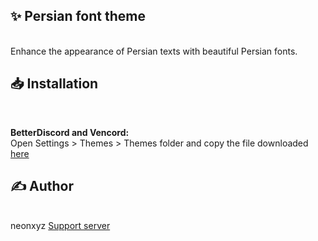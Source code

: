 ## ✨ Persian font theme
<br/>
<div align="left">
    Enhance the appearance of Persian texts with beautiful Persian fonts.
</div>

## 📥 Installation

<br/>
<div align="left">
    <b><p align="left">BetterDiscord and Vencord:</b>
    <br/>Open Settings > Themes > Themes folder and copy the file downloaded <a href="">here</a></p>
</div>

## ✍️ Author 
<br/>
<div align="left">neonxyz
<a href="https://discord.gg/UmtEtYbyT5">Support server</a>
</div>
